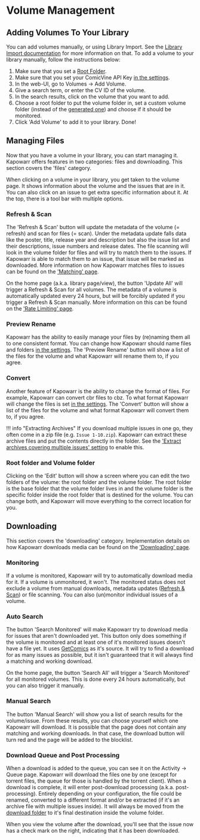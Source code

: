 # Volume Management

## Adding Volumes To Your Library

You can add volumes manually, or using Library Import. See the [Library Import documentation](./features.md#library-import) for more information on that. To add a volume to your library manually, follow the instructions below:

1. Make sure that you set a [Root Folder](../settings/mediamanagement.md#root-folders).
2. Make sure that you set your ComicVine API Key [in the settings](../settings/general.md#comic-vine-api-key).
3. In the web-UI, go to Volumes -> Add Volume.
4. Give a search term, or enter the CV ID of the volume.
5. In the search results, click on the volume that you want to add.
6. Choose a root folder to put the volume folder in, set a custom volume folder (instead of the [generated one](../settings/mediamanagement.md#volume-folder-naming)) and choose if it should be monitored.
7. Click 'Add Volume' to add it to your library. Done!

## Managing Files

Now that you have a volume in your library, you can start managing it. Kapowarr offers features in two categories: files and downloading. This section covers the 'files' category.

When clicking on a volume in your library, you get taken to the volume page. It shows information about the volume and the issues that are in it. You can also click on an issue to get extra specific information about it. At the top, there is a tool bar with multiple options.

### Refresh & Scan

The 'Refresh & Scan' button will update the metadata of the volume (= refresh) and scan for files (= scan). Under the metadata update falls data like the poster, title, release year and description but also the issue list and their descriptions, issue numbers and release dates. The file scanning will look in the volume folder for files and will try to match them to the issues. If Kapowarr is able to match them to an issue, that issue will be marked as downloaded. More information on how Kapowarr matches files to issues can be found on the ['Matching' page](./matching.md).

On the home page (a.k.a. library page/view), the button 'Update All' will trigger a Refresh & Scan for all volumes. The metadata of a volume is automatically updated every 24 hours, but will be forcibly updated if you trigger a Refresh & Scan manually. More information on this can be found on the ['Rate Limiting' page](../other_docs/rate_limiting.md#comicvine).

### Preview Rename

Kapowarr has the ability to easily manage your files by (re)naming them all to one consistent format. You can change how Kapowarr should name files and folders [in the settings](../settings/mediamanagement.md#file-naming). The 'Preview Rename' button will show a list of the files for the volume and what Kapowarr will rename them to, if you agree.

### Convert

Another feature of Kapowarr is the ability to change the format of files. For example, Kapowarr can convert cbr files to cbz. To what format Kapowarr will change the files is set [in the settings](../settings/mediamanagement.md#format-preference). The 'Convert' button will show a list of the files for the volume and what format Kapowarr will convert them to, if you agree.

!!! info "Extracting Archives"
    If you download multiple issues in one go, they often come in a zip file (e.g. `Issue 1-10.zip`). Kapowarr can extract these archive files and put the contents directly in the folder. See the ['Extract archives covering multiple issues' setting](../settings/mediamanagement.md#extract-archives-covering-multiple-issues) to enable this.

### Root folder and Volume folder

Clicking on the 'Edit' button will show a screen where you can edit the two folders of the volume: the root folder and the volume folder. The root folder is the base folder that the volume folder lives in and the volume folder is the specific folder inside the root folder that is destined for the volume. You can change both, and Kapowarr will move everything to the correct location for you.

## Downloading

This section covers the 'downloading' category. Implementation details on how Kapowarr downloads media can be found on the ['Downloading' page](./downloading.md).

### Monitoring

If a volume is monitored, Kapowarr will try to automatically download media for it. If a volume is unmonitored, it won't. The monitored status does not exclude a volume from manual downloads, metadata updates ([Refresh & Scan](#refresh--scan)) or file scanning. You can also (un)monitor individual issues of a volume.

### Auto Search

The button 'Search Monitored' will make Kapowarr try to download media for issues that aren't downloaded yet. This button only does something if the volume is monitored and at least one of it's monitored issues doesn't have a file yet. It uses [GetComics](https://getcomics.org) as it's source. It will try to find a download for as many issues as possible, but it isn't guaranteed that it will always find a matching and working download.

On the home page, the button 'Search All' will trigger a 'Search Monitored' for all monitored volumes. This is done every 24 hours automatically, but you can also trigger it manually.

### Manual Search

The button 'Manual Search' will show you a list of search results for the volume/issue. From these results, you can choose yourself which one Kapowarr will download. It is possible that the page does not contain any matching and working downloads. In that case, the download button will turn red and the page will be added to the blocklist.

### Download Queue and Post Processing

When a download is added to the queue, you can see it on the Activity -> Queue page. Kapowarr will download the files one by one (except for torrent files, the queue for those is handled by the torrent client). When a download is complete, it will enter post-download processing (a.k.a. post-processing). Entirely depending on your configuration, the file could be renamed, converted to a different format and/or be extracted (if it's an archive file with multiple issues inside). It will always be moved from the [download folder](../settings/download.md#direct-download-temporary-folder) to it's final destination inside the volume folder.

When you view the volume after the download, you'll see that the issue now has a check mark on the right, indicating that it has been downloaded.
